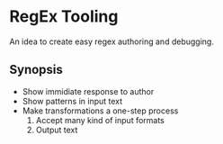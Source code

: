 # RegEx Tooling
An idea to create easy regex authoring and debugging.
## Synopsis
* Show immidiate response to author
* Show patterns in input text
* Make transformations a one-step process
  1. Accept many kind of input formats
  1. Output text